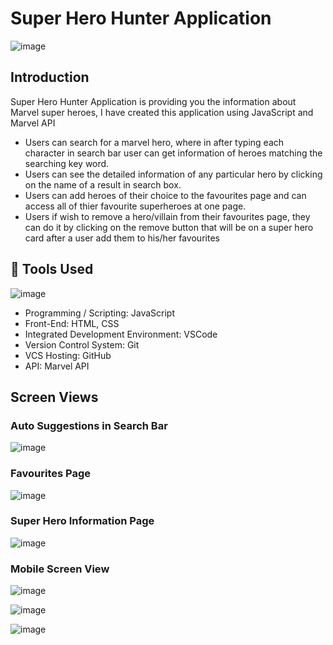 # Super Hero Hunter Application

![image](https://github.com/MohammadVazeerAliKhan/SuperHeroHunterApp/assets/119596941/b85e44ec-ce1c-4562-a670-e284e729ce49)


## Introduction
Super Hero Hunter Application is providing you the information about Marvel super heroes, I have created this application using JavaScript and Marvel API
* Users can search for a marvel hero, where in after typing each character in search bar user can get information of heroes matching the searching key word.
* Users can see the detailed information of any particular hero by clicking on the name of a result in search box.
* Users can add heroes of their choice to the favourites page and can access all of thier favourite superheroes at one page.
* Users if wish to remove a hero/villain from their favourites page, they can do it by clicking on the remove button that will be on a super hero card after a user add them to his/her favourites

## 🔨 Tools Used

![image](https://github.com/MohammadVazeerAliKhan/SuperHeroHunterApp/assets/119596941/a63cd8f7-873e-4c19-aacf-ee943d9d20e4)



* Programming / Scripting: JavaScript
* Front-End: HTML, CSS
* Integrated Development Environment: VSCode
* Version Control System: Git
* VCS Hosting: GitHub
* API: Marvel API


## Screen Views

### Auto Suggestions in Search Bar

![image](https://github.com/MohammadVazeerAliKhan/SuperHeroHunterApp/assets/119596941/d5801635-0ec9-4e82-b50c-e4d630b424c4)



### Favourites Page

![image](https://github.com/MohammadVazeerAliKhan/SuperHeroHunterApp/assets/119596941/b382fad4-6c4a-4785-b10b-7c183a8117e5)



### Super Hero Information Page

![image](https://github.com/MohammadVazeerAliKhan/SuperHeroHunterApp/assets/119596941/920465ac-009e-458c-995b-23ddcb33477f)



### Mobile Screen View
  ![image](https://github.com/MohammadVazeerAliKhan/SuperHeroHunterApp/assets/119596941/56be27c1-7964-4c72-884a-74908a3a336b)

  ![image](https://github.com/MohammadVazeerAliKhan/SuperHeroHunterApp/assets/119596941/a6107656-9332-4f5a-b5a8-1cfa942184a8)

  ![image](https://github.com/MohammadVazeerAliKhan/SuperHeroHunterApp/assets/119596941/e0096a3a-fef5-4ac0-9e1e-6644e8e0e9ad)


